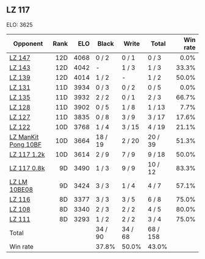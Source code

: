 ## LZ 117 ##

ELO: 3625

Opponent | Rank | ELO | Black | Write | Total | Win rate
---------|-----:|----:|-------|-------|-------|-------:
[LZ 147](LZ%20147.md) | 12D | 4068 | 0 / 2 | 0 / 1 | 0 / 3 | 0.0%
[LZ 143](LZ%20143.md) | 12D | 4042 | - | 1 / 3 | 1 / 3 | 33.3%
[LZ 139](LZ%20139.md) | 12D | 4014 | 1 / 2 | - | 1 / 2 | 50.0%
[LZ 131](LZ%20131.md) | 11D | 3934 | 0 / 3 | 0 / 2 | 0 / 5 | 0.0%
[LZ 135](LZ%20135.md) | 11D | 3932 | 2 / 2 | 0 / 1 | 2 / 3 | 66.7%
[LZ 128](LZ%20128.md) | 11D | 3902 | 0 / 5 | 1 / 8 | 1 / 13 | 7.7%
[LZ 127](LZ%20127.md) | 11D | 3835 | 0 / 8 | 3 / 9 | 3 / 17 | 17.6%
[LZ 122](LZ%20122.md) | 10D | 3768 | 1 / 4 | 3 / 15 | 4 / 19 | 21.1%
[LZ ManKit Pong 10BF](LZ%20ManKit%20Pong%2010BF.md) | 10D | 3664 | 18 / 19 | 2 / 20 | 20 / 39 | 51.3%
[LZ 117 1.2k](LZ%20117%201.2k.md) | 10D | 3614 | 2 / 9 | 7 / 9 | 9 / 18 | 50.0%
[LZ 117 0.8k](LZ%20117%200.8k.md) | 9D | 3490 | 1 / 3 | 9 / 9 | 10 / 12 | 83.3%
[LZ LM 10BE08](LZ%20LM%2010BE08.md) | 9D | 3424 | 3 / 3 | 1 / 4 | 4 / 7 | 57.1%
[LZ 116](LZ%20116.md) | 8D | 3377 | 3 / 3 | 3 / 5 | 6 / 8 | 75.0%
[LZ 108](LZ%20108.md) | 8D | 3340 | 2 / 3 | 2 / 2 | 4 / 5 | 80.0%
[LZ 111](LZ%20111.md) | 8D | 3293 | 1 / 2 | 2 / 2 | 3 / 4 | 75.0%
Total | | | 34 / 90 | 34 / 68 | 68 / 158 | 
Win rate| | | 37.8% | 50.0% | 43.0% | 
